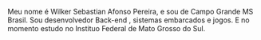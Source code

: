 Meu nome é Wilker Sebastian Afonso Pereira, e sou de Campo Grande MS Brasil. Sou desenvolvedor Back-end , sistemas embarcados e jogos.
E no momento estudo no Instituo Federal de Mato Grosso do Sul.
